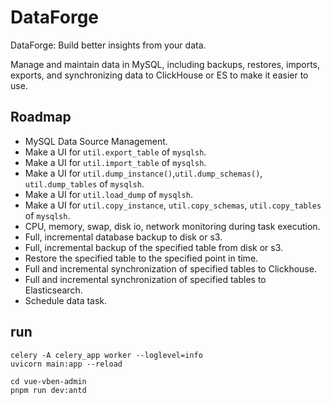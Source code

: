 # DataForge
DataForge: Build better insights from your data.

Manage and maintain data in MySQL, including backups, restores, imports, exports, and synchronizing data to ClickHouse or ES to make it easier to use.

## Roadmap

- MySQL Data Source Management.
- Make a UI for `util.export_table` of `mysqlsh`. 
- Make a UI for `util.import_table` of `mysqlsh`. 
- Make a UI for `util.dump_instance()`,`util.dump_schemas()`, `util.dump_tables` of `mysqlsh`. 
- Make a UI for `util.load_dump` of `mysqlsh`. 
- Make a UI for `util.copy_instance`, `util.copy_schemas`, `util.copy_tables` of `mysqlsh`. 
- CPU, memory, swap, disk io, network monitoring during task execution.
- Full, incremental database backup to disk or s3.
- Full, incremental backup of the specified table from disk or s3.
- Restore the specified table to the specified point in time.
- Full and incremental synchronization of specified tables to Clickhouse.
- Full and incremental synchronization of specified tables to Elasticsearch.
- Schedule data task.

## run

    celery -A celery_app worker --loglevel=info
    uvicorn main:app --reload
    
    cd vue-vben-admin
    pnpm run dev:antd


